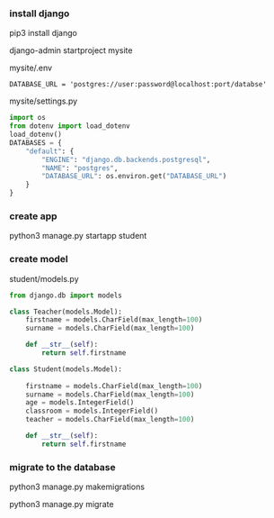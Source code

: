 ### install django
pip3 install django

django-admin startproject mysite

mysite/.env

    DATABASE_URL = 'postgres://user:password@localhost:port/databse'

mysite/settings.py
```python
import os
from dotenv import load_dotenv
load_dotenv() 
DATABASES = {
    "default": {
        "ENGINE": "django.db.backends.postgresql",
        "NAME": "postgres",
        "DATABASE_URL": os.environ.get("DATABASE_URL")
    }
}
```
### create app

python3 manage.py startapp student

### create model

student/models.py
```py
from django.db import models

class Teacher(models.Model):
    firstname = models.CharField(max_length=100)
    surname = models.CharField(max_length=100)

    def __str__(self):
        return self.firstname

class Student(models.Model):
      
    firstname = models.CharField(max_length=100)
    surname = models.CharField(max_length=100)
    age = models.IntegerField()
    classroom = models.IntegerField()
    teacher = models.CharField(max_length=100)

    def __str__(self):
        return self.firstname
```

### migrate to the database

python3 manage.py makemigrations

python3 manage.py migrate